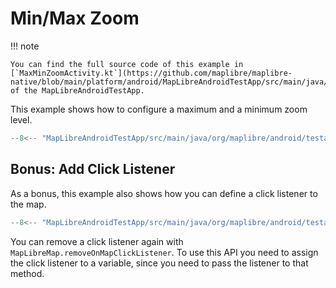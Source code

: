 # Min/Max Zoom

!!! note

    You can find the full source code of this example in [`MaxMinZoomActivity.kt`](https://github.com/maplibre/maplibre-native/blob/main/platform/android/MapLibreAndroidTestApp/src/main/java/org/maplibre/android/testapp/activity/camera/MaxMinZoomActivity.kt) of the MapLibreAndroidTestApp.

This example shows how to configure a maximum and a minimum zoom level.

```kotlin
--8<-- "MapLibreAndroidTestApp/src/main/java/org/maplibre/android/testapp/activity/camera/MaxMinZoomActivity.kt:zoomPreference"
```

## Bonus: Add Click Listener

As a bonus, this example also shows how you can define a click listener to the map.

```kotlin
--8<-- "MapLibreAndroidTestApp/src/main/java/org/maplibre/android/testapp/activity/camera/MaxMinZoomActivity.kt:addOnMapClickListener"
```

You can remove a click listener again with `MapLibreMap.removeOnMapClickListener`. To use this API you need to assign the click listener to a variable, since you need to pass the listener to that method.
